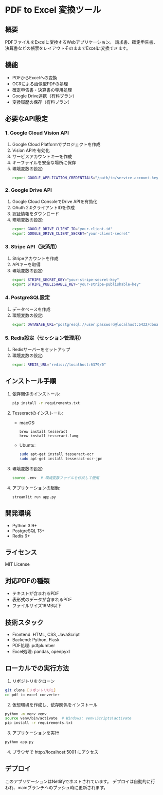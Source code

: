 # PDF to Excel 変換ツール

## 概要
PDFファイルをExcelに変換するWebアプリケーション。
請求書、確定申告書、決算書などの帳票をレイアウトそのままでExcelに変換できます。

## 機能
- PDFからExcelへの変換
- OCRによる画像型PDFの処理
- 確定申告書・決算書の専用処理
- Google Drive連携（有料プラン）
- 変換履歴の保存（有料プラン）

## 必要なAPI設定

### 1. Google Cloud Vision API
1. Google Cloud Platformでプロジェクトを作成
2. Vision APIを有効化
3. サービスアカウントキーを作成
4. キーファイルを安全な場所に保存
5. 環境変数の設定:
   ```bash
   export GOOGLE_APPLICATION_CREDENTIALS="/path/to/service-account-key.json"
   ```

### 2. Google Drive API
1. Google Cloud ConsoleでDrive APIを有効化
2. OAuth 2.0クライアントIDを作成
3. 認証情報をダウンロード
4. 環境変数の設定:
   ```bash
   export GOOGLE_DRIVE_CLIENT_ID="your-client-id"
   export GOOGLE_DRIVE_CLIENT_SECRET="your-client-secret"
   ```

### 3. Stripe API（決済用）
1. Stripeアカウントを作成
2. APIキーを取得
3. 環境変数の設定:
   ```bash
   export STRIPE_SECRET_KEY="your-stripe-secret-key"
   export STRIPE_PUBLISHABLE_KEY="your-stripe-publishable-key"
   ```

### 4. PostgreSQL設定
1. データベースを作成
2. 環境変数の設定:
   ```bash
   export DATABASE_URL="postgresql://user:password@localhost:5432/dbname"
   ```

### 5. Redis設定（セッション管理用）
1. Redisサーバーをセットアップ
2. 環境変数の設定:
   ```bash
   export REDIS_URL="redis://localhost:6379/0"
   ```

## インストール手順

1. 依存関係のインストール:
   ```bash
   pip install -r requirements.txt
   ```

2. Tesseractのインストール:
   - macOS:
     ```bash
     brew install tesseract
     brew install tesseract-lang
     ```
   - Ubuntu:
     ```bash
     sudo apt-get install tesseract-ocr
     sudo apt-get install tesseract-ocr-jpn
     ```

3. 環境変数の設定:
   ```bash
   source .env  # 環境変数ファイルを作成して使用
   ```

4. アプリケーションの起動:
   ```bash
   streamlit run app.py
   ```

## 開発環境
- Python 3.9+
- PostgreSQL 13+
- Redis 6+

## ライセンス
MIT License

## 対応PDFの種類

- テキストが含まれるPDF
- 表形式のデータが含まれるPDF
- ファイルサイズ16MB以下

## 技術スタック

- Frontend: HTML, CSS, JavaScript
- Backend: Python, Flask
- PDF処理: pdfplumber
- Excel処理: pandas, openpyxl

## ローカルでの実行方法

1. リポジトリをクローン
```bash
git clone [リポジトリURL]
cd pdf-to-excel-converter
```

2. 仮想環境を作成し、依存関係をインストール
```bash
python -m venv venv
source venv/bin/activate  # Windows: venv\Scripts\activate
pip install -r requirements.txt
```

3. アプリケーションを実行
```bash
python app.py
```

4. ブラウザで http://localhost:5001 にアクセス

## デプロイ

このアプリケーションはNetlifyでホストされています。
デプロイは自動的に行われ、mainブランチへのプッシュ時に更新されます。 